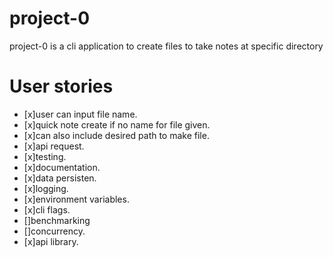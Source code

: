# project-0
project-0 is a cli application to create files to take notes at specific directory

# User stories

- [x]user can input file name.
- [x]quick note create if no name for file given.
- [x]can also include desired path to make file.
- [x]api request.
- [x]testing.
- [x]documentation.
- [x]data persisten.
- [x]logging.
- [x]environment variables.
- [x]cli flags.
- []benchmarking
- []concurrency.
- [x]api library.
